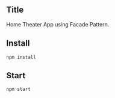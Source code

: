 ## Title

Home Theater App using Facade Pattern.

## Install

```
npm install
```

## Start

```
npm start
```
